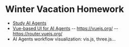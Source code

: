 # Winter Vacation Homework

- [Study AI Agents](etc/ai_agents)
- [Vue-based UI for AI Agents](etc/vue)
-- https://vuejs.org/
-- https://router.vuejs.org/
- AI Agents workflow visualization: vis.js, three.js...
